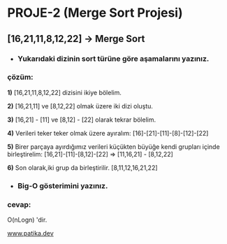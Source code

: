 # PROJE-2 (Merge Sort Projesi)
 ## [16,21,11,8,12,22] -> Merge Sort
- ### Yukarıdaki dizinin sort türüne göre aşamalarını yazınız.
### çözüm:
**1)** [16,21,11,8,12,22] dizisini ikiye bölelim.

**2)** [16,21,11] ve [8,12,22] olmak üzere iki dizi oluştu.

**3)** [16,21] - [11] ve [8,12] - [22] olarak tekrar bölelim.

**4)** Verileri teker teker olmak üzere ayıralım: [16]-[21]-[11]-[8]-[12]-[22]

**5)** Birer parçaya ayırdığımız verileri küçükten büyüğe kendi grupları içinde birleştirelim: [16,21]-[11]-[8,12]-[22] => [11,16,21] - [8,12,22]

**6)** Son olarak,iki grup da birleştirilir. [8,11,12,16,21,22]


- ### Big-O gösterimini yazınız.
### cevap: 
O(nLogn) 'dir.

www.patika.dev